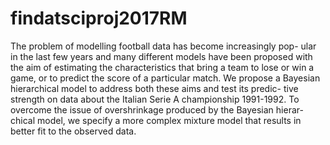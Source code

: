 # findatsciproj2017RM

The problem of modelling football data has become increasingly pop- ular in the last few years and many different models have been proposed with the aim of estimating the characteristics that bring a team to lose or win a game, or to predict the score of a particular match. We propose a Bayesian hierarchical model to address both these aims and test its predic- tive strength on data about the Italian Serie A championship 1991-1992. To overcome the issue of overshrinkage produced by the Bayesian hierar- chical model, we specify a more complex mixture model that results in better fit to the observed data.
